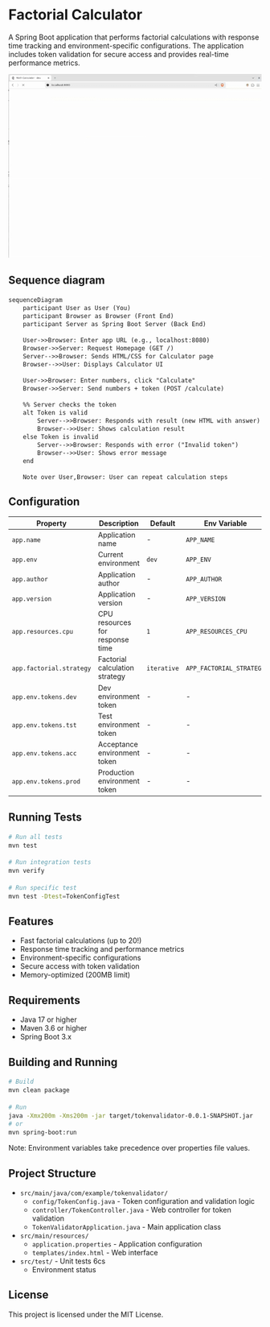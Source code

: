 # Factorial Calculator

A Spring Boot application that performs factorial calculations with response time tracking and environment-specific configurations. The application includes token validation for secure access and provides real-time performance metrics.

![main_gif](./docs/gif/main.gif)

## Sequence diagram
```mermaid
sequenceDiagram
    participant User as User (You)
    participant Browser as Browser (Front End)
    participant Server as Spring Boot Server (Back End)
    
    User->>Browser: Enter app URL (e.g., localhost:8080)
    Browser->>Server: Request Homepage (GET /)
    Server-->>Browser: Sends HTML/CSS for Calculator page
    Browser-->>User: Displays Calculator UI

    User->>Browser: Enter numbers, click "Calculate"
    Browser->>Server: Send numbers + token (POST /calculate)

    %% Server checks the token
    alt Token is valid
        Server-->>Browser: Responds with result (new HTML with answer)
        Browser-->>User: Shows calculation result
    else Token is invalid
        Server-->>Browser: Responds with error ("Invalid token")
        Browser-->>User: Shows error message
    end

    Note over User,Browser: User can repeat calculation steps
```


## Configuration

| Property | Description | Default | Env Variable | Example |
|----------|-------------|---------|--------------|---------|
| `app.name` | Application name | - | `APP_NAME` | `Factorial Calculator` |
| `app.env` | Current environment | `dev` | `APP_ENV` | `dev`, `tst`, `acc`, `prod` |
| `app.author` | Application author | - | `APP_AUTHOR` | `John Doe` |
| `app.version` | Application version | - | `APP_VERSION` | `1.0.0` |
| `app.resources.cpu` | CPU resources for response time | `1` | `APP_RESOURCES_CPU` | `2`, `4`, `8` |
| `app.factorial.strategy` | Factorial calculation strategy | `iterative` | `APP_FACTORIAL_STRATEGY` | `iterative`, `recursive` |
| `app.env.tokens.dev` | Dev environment token | - | - | `dev-token-123` |
| `app.env.tokens.tst` | Test environment token | - | - | `test-token-456` |
| `app.env.tokens.acc` | Acceptance environment token | - | - | `acc-token-789` |
| `app.env.tokens.prod` | Production environment token | - | - | `prod-token-012` |


## Running Tests

```bash
# Run all tests
mvn test

# Run integration tests
mvn verify

# Run specific test
mvn test -Dtest=TokenConfigTest
```

## Features

- Fast factorial calculations (up to 20!)
- Response time tracking and performance metrics
- Environment-specific configurations
- Secure access with token validation
- Memory-optimized (200MB limit)

## Requirements

- Java 17 or higher
- Maven 3.6 or higher
- Spring Boot 3.x

## Building and Running

```bash
# Build
mvn clean package

# Run
java -Xmx200m -Xms200m -jar target/tokenvalidator-0.0.1-SNAPSHOT.jar
# or
mvn spring-boot:run
```

Note: Environment variables take precedence over properties file values.

## Project Structure

- `src/main/java/com/example/tokenvalidator/`
  - `config/TokenConfig.java` - Token configuration and validation logic
  - `controller/TokenController.java` - Web controller for token validation
  - `TokenValidatorApplication.java` - Main application class
- `src/main/resources/`
  - `application.properties` - Application configuration
  - `templates/index.html` - Web interface
- `src/test/` - Unit tests
6cs
   - Environment status

## License

This project is licensed under the MIT License. 